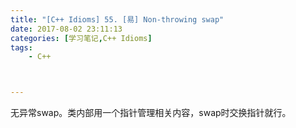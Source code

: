 ```yaml
---
title: "[C++ Idioms] 55. [易] Non-throwing swap"
date: 2017-08-02 23:11:13
categories: [学习笔记,C++ Idioms]
tags:
    - C++



---
```

无异常swap。<!--more-->类内部用一个指针管理相关内容，swap时交换指针就行。